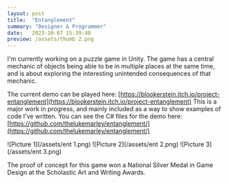 ```yaml
---
layout: post
title:  "Entanglement"
summary: "Designer & Programmer"
date:   2023-10-07 15:39:40
preview: /assets/thumb 2.png
---
```

I'm currently working on a puzzle game in Unity. The game has a central mechanic of objects being able to be in multiple places at the same time, and is about exploring the interesting unintended consequences of that mechanic.

The current demo can be played here: [https://blookerstein.itch.io/project-entanglement](https://blookerstein.itch.io/project-entanglement)
This is a major work in progress, and mainly included as a way to show examples of code I've written. You can see the C# files for the demo here: [https://github.com/thelukemarley/entanglement/](https://github.com/thelukemarley/entanglement/)

![Picture 1](/assets/ent 1.png)
![Picture 2](/assets/ent 2.png)
![Picture 3](/assets/ent 3.png)

The proof of concept for this game won a National Silver Medal in Game Design at the Scholastic Art and Writing Awards.
